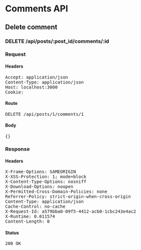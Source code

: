 # Comments API

## Delete comment

### DELETE /api/posts/:post_id/comments/:id
### Request

#### Headers

<pre>Accept: application/json
Content-Type: application/json
Host: localhost:3000
Cookie: </pre>

#### Route

<pre>DELETE /api/posts/1/comments/1</pre>

#### Body

<pre>{}</pre>

### Response

#### Headers

<pre>X-Frame-Options: SAMEORIGIN
X-XSS-Protection: 1; mode=block
X-Content-Type-Options: nosniff
X-Download-Options: noopen
X-Permitted-Cross-Domain-Policies: none
Referrer-Policy: strict-origin-when-cross-origin
Content-Type: application/json
Cache-Control: no-cache
X-Request-Id: a579bba0-09f5-4412-acb0-1cbc243e4ac2
X-Runtime: 0.011574
Content-Length: 0</pre>

#### Status

<pre>200 OK</pre>

